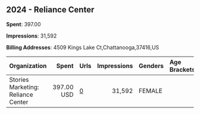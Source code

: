 ## 2024 - Reliance Center 
**Spent**: 397.00

**Impressions**: 31,592

**Billing Addresses**: 4509 Kings Lake Ct,Chattanooga,37416,US

|Organization|Spent|Urls|Impressions|Genders|Age Brackets|Country Codes|
|:---|---:|:---|---:|:---|:---|:---|
|Stories Marketing: Reliance Center|397.00 USD|[0](https://www.snap.com/political-ads/asset/f5f774c5ea6e5cfbcb81d4ceb4e7d397f70fff245d243b6289f6718253247e01?mediaType=mp4)|31,592|FEMALE||united states|
